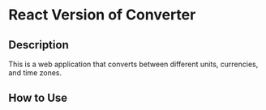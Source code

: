 # React Version of Converter
## Description  
This is a web application that converts between different units, currencies, and time zones. 
## How to Use
```

```
